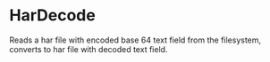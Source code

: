 # HarDecode
Reads a har file with encoded base 64 text field from the filesystem, converts to har file with decoded text field.
